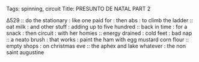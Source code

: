 Tags: spinning, circuit
Title: PRESUNTO DE NATAL PART 2
  
∆529 :: do the stationary : like one paid for : then abs : to climb the ladder :: oat milk : and other stuff : adding up to five hundred :: back in time : for a snack : then circuit : with her homies :: energy drained : cold feet : bad nap :: a neato brush : that works : paint the ham with egg mustard corn flour :: empty shops : on christmas eve :: the aphex and lake whatever : the non saint augustine